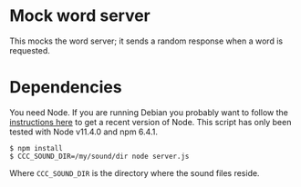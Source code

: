 # Mock word server

This mocks the word server; it sends a random response when a word is requested.

# Dependencies

You need Node. If you are running Debian you probably want to follow the [instructions here](https://github.com/nodesource/distributions/blob/master/README.md#deb) to get a recent version of Node. This script has only been tested with Node v11.4.0 and npm 6.4.1.

```
$ npm install
$ CCC_SOUND_DIR=/my/sound/dir node server.js
```

Where `CCC_SOUND_DIR` is the directory where the sound files reside.
